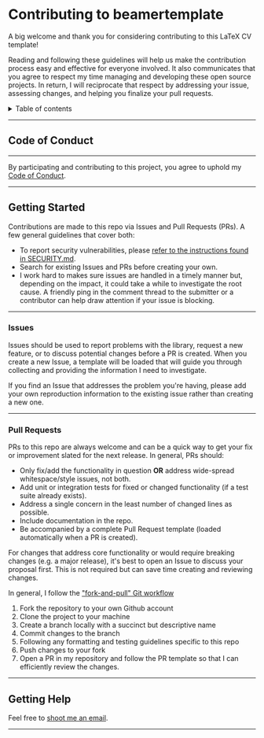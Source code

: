 # Contributing to beamertemplate

A big welcome and thank you for considering contributing to this LaTeX CV template!

Reading and following these guidelines will help us make the contribution
process easy and effective for everyone involved. It also communicates that you
agree to respect my time managing and developing these open source projects. In
return, I will reciprocate that respect by addressing your issue, assessing
changes, and helping you finalize your pull requests.

<details>
  <summary>Table of contents</summary>
  <ul>
    <li><a href="#code-of-conduct">Code of conduct</a></li>
    <li><a href="#getting-started">Getting started</a></li>
    <li><a href="#issues">Issues</a></li>
    <li><a href="#pull-requests">Pull requests</a></li>
    <li><a href="#getting-help">Getting help</a></li>
  </ul>
</details>

---

## Code of Conduct

---

By participating and contributing to this project, you agree to uphold my
[Code of Conduct](https://github.com/paultran47/beamertemplate/blob/main/CODE_OF_CONDUCT.md).

---

## Getting Started

Contributions are made to this repo via Issues and Pull Requests (PRs). A few
general guidelines that cover both:

* To report security vulnerabilities, please
[refer to the instructions found in SECURITY.md](https://github.com/paultran47/beamertemplate/blob/main/SECURITY.md).
* Search for existing Issues and PRs before creating your own.
* I work hard to makes sure issues are handled in a timely manner but, depending
on the impact, it could take a while to investigate the root cause. A friendly
ping in the comment thread to the submitter or a contributor can help draw
attention if your issue is blocking.

---

### Issues

Issues should be used to report problems with the library, request a new
feature, or to discuss potential changes before a PR is created. When you create
a new Issue, a template will be loaded that will guide you through collecting
and providing the information I need to investigate.

If you find an Issue that addresses the problem you're having, please add your
own reproduction information to the existing issue rather than creating a new one.

---

### Pull Requests

PRs to this repo are always welcome and can be a quick way to get your fix or
improvement slated for the next release. In general, PRs should:

* Only fix/add the functionality in question **OR** address wide-spread
whitespace/style issues, not both.
* Add unit or integration tests for fixed or changed functionality (if a test
suite already exists).
* Address a single concern in the least number of changed lines as possible.
* Include documentation in the repo.
* Be accompanied by a complete Pull Request template (loaded automatically when
a PR is created).

For changes that address core functionality or would require breaking changes
(e.g. a major release), it's best to open an Issue to discuss your proposal
first. This is not required but can save time creating and reviewing changes.

In general, I follow the ["fork-and-pull" Git workflow](https://github.com/susam/gitpr)

1. Fork the repository to your own Github account
2. Clone the project to your machine
3. Create a branch locally with a succinct but descriptive name
4. Commit changes to the branch
5. Following any formatting and testing guidelines specific to this repo
6. Push changes to your fork
7. Open a PR in my repository and follow the PR template so that I can
efficiently review the changes.

---

## Getting Help

Feel free to [shoot me an email](mailto:pltran@utexas.edu).

---
